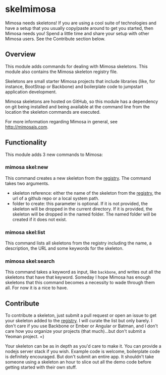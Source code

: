 skelmimosa
===========

Mimosa needs skeletons! If you are using a cool suite of technologies and have a setup that you usually copy/paste around to get you started, then Mimosa needs you! Spend a little time and share your setup with other Mimosa users.  See the Contribute section below.

## Overview

This module adds commands for dealing with Mimosa skeletons.  This module also contains the Mimosa skeleton registry file.

Skeletons are small starter Mimosa projects that include libraries (like, for instance, BootStrap or Backbone) and boilerplate code to jumpstart application development.

Mimosa skeletons are hosted on GitHub, so this module has a dependency on git being installed and being available at the command line from the location the skeleton commands are executed.

For more information regarding Mimosa in general, see http://mimosajs.com.

## Functionality

This module adds 3 new commands to Mimosa:

### mimosa skel:new <skeleton reference> <folder to create>

This command creates a new skeleton from the  [registry](https://github.com/dbashford/mimosa-skeleton/blob/master/registry.json). The command takes two arguments.

* skeleton reference: either the name of the skeleton from the [registry](https://github.com/dbashford/mimosa-skeleton/blob/master/registry.json), the url of a github repo or a local system path.
* folder to create: this parameter is optional.  If it is not provided, the skeleton will be dropped in the current directory.  If it is provided, the skeleton will be dropped in the named folder.  The named folder will be created if it does not exist.

### mimosa skel:list

This command lists all skeletons from the registry including the name, a description, the URL and some keywords for the skeleton.

### mimosa skel:search

This command takes a keyword as input, like `backbone`, and writes out all the skeletons that have that keyword.  Someday I hope Mimosa has enough skeletons that this command becomes a necessity to wade through them all.  For now it is a nice to have.

## Contribute

To contribute a skeleton, just submit a pull request or open an issue to get your skeleton added to the [registry](https://github.com/dbashford/mimosa-skeleton/blob/master/registry.json). I will curate the list but only barely. I don't care if you use Backbone or Ember or Angular or Batman, and I don't care how you organize your projects (that much)...but don't submit a Yeoman project. =)

Your skeleton can be as in depth as you'd care to make it.  You can provide a nodejs server stack if you wish.  Example code is welcome, boilerplate code is definitely encouraged. But don't submit an entire app. It shouldn't take someone using a skeleton an hour to slice out all the demo code before getting started with their own stuff.
